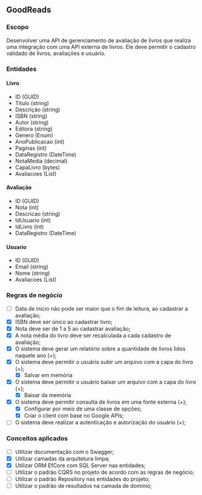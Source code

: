 ## GoodReads

### Escopo
Desenvolver uma API de gerenciamento de avaliação de livros que realiza uma integração com uma API externa de livros.
Ele deve permitir o cadastro validado de livros, avaliações e usuário.

### Entidades

#### Livro

- ID (GUID)
- Título (string)
- Descrição (string)
- ISBN (string)
- Autor (string)
- Editora (string)
- Genero (Enum)
- AnoPublicacao (int)
- Paginas (int)
- DataRegistro (DateTime)
- NotaMedia (decimal)
- CapaLivro (bytes)
- Avaliacoes (List<Avaliacao>)

#### Avaliação
- ID (GUID)
- Nota (int)
- Descricao (string)
- IdUsuario (int)
- IdLivro (int)
- DataRegistro (DateTime)

#### Usuario
- ID (GUID)
- Email (string)
- Nome (string)
- Avaliacoes (List<string>)

### Regras de negócio

- [ ] Data de início não pode ser maior que o fim de leitura, ao cadastrar a avaliação;
- [x] ISBN deve ser único ao cadastrar livro;
- [x] Nota deve ser de 1 a 5 ao cadastrar avaliação;
- [x] A nota média do livro deve ser recalculada a cada cadastro de avaliação;
- [x] O sistema deve gerar um relatório sobre a quantidade de livros lidos naquele ano (+);
- [x] O sistema deve permitir o usuário subir um arquivo com a capa do livro (+);
    - [x] Salvar em memória
- [x] O sistema deve permitir o usuário baixar um arquivo com a capa do livro (+);
    - [x] Baixar da memória
- [x] O sistema deve permitir consulta de livros em uma fonte externa (+);
    - [x] Configurar por meio de uma classe de opções;
    - [x] Criar o client com base no Google APIs;
- [ ] O sistema deve realizar a autenticação e autorização do usuário (+);

### Conceitos aplicados

- [ ] Utilizar documentação com o Swagger;
- [x] Utilizar camadas da arquitetura limpa;
- [x] Utilizar ORM EfCore com SQL Server nas entidades; 
- [ ] Utilizar o padrão CQRS no projeto de acordo com as regras de negócio;
- [ ] Utilizar o padrão Repository nas entidades do projeto;
- [ ] Utilizar o padrão de resultados na camada de domínio;